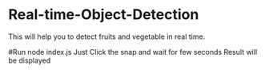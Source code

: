 # Real-time-Object-Detection
This will help you to detect fruits and vegetable in real time.

#Run
node index.js
Just Click the snap and wait for few seconds
Result will be displayed
